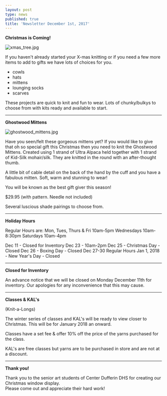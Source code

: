 ```yaml
---
layout: post
type: news
published: true
title: 'Newsletter December 1st, 2017'
---
```

<strong>Christmas is Coming!</strong>

![xmas_tree.jpg]({{site.baseurl}}/news/img/xmas_tree.jpg)

If you haven't already started your X-mas knitting or if you need a few more items to add to gifts we have lots of choices for you.

- cowls
- hats
- mittens
- lounging socks
- scarves

These projects are quick to knit and fun to wear. Lots of chunky/bulkys to choose from with kits ready and available to start.

<hr>

<strong>Ghostwood Mittens</strong>

![ghostwood_mittens.jpg]({{site.baseurl}}/news/img/ghostwood_mittens.jpg)

Have you seen/felt these gorgeous mittens yet?
If you would like to give that oh so special gift this Christmas then you need to knit the Ghostwood Mittens.
Created using 1 strand of Ultra Alpaca held together with 1 strand of Kid-Silk mohair/silk. They are knitted in the round with an after-thought thumb. 

A little bit of cable detail on the back of the hand by the cuff and you have a fabulous mitten. Soft, warm and stunning to wear!

You will be known as the best gift giver this season!

$29.95 (with pattern. Needle not included)

Several luscious shade pairings to choose from. 

<hr>

<strong>Holiday Hours</strong>

Regular Hours are:
Mon, Tues, Thurs & Fri  10am-5pm
Wednesdays 10am-8:30pm
Saturdays 10am-4pm

Dec 11 - Closed for Inventory
Dec 23 - 10am-2pm
Dec 25 - Christmas Day - Closed
Dec 26 - Boxing Day - Closed
Dec 27-30 Regular Hours
Jan 1, 2018 - New Year's Day - Closed

<hr>

<strong>Closed for Inventory</strong>

An advance notice that we will be closed on Monday December 11th for inventory. Our apologies for any inconvenience that this may cause. 

<hr>

<strong>Classes & KAL's </strong>

(Knit-a-Longs)

 The winter series of classes and KAL's will be ready to view closer to Christmas.
This will be for January 2018 an onward.  
 
Classes have a set fee & offer 10% off the price of the yarns purchased for the class.

KAL's are free classes but yarns are to be purchased in store and are not at a discount.

<hr>

<strong>Thank you!</strong>

Thank you to the senior art students of Center Dufferin DHS for creating our Christmas window display.  
Please come out and appreciate their hard work!

